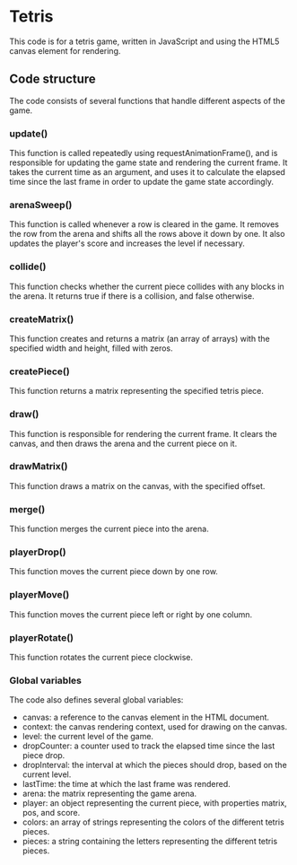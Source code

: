 # Tetris

This code is for a tetris game, written in JavaScript and using the HTML5 canvas element for rendering.

## Code structure

The code consists of several functions that handle different aspects of the game.

### update()

This function is called repeatedly using requestAnimationFrame(), and is responsible for updating the game state and rendering the current frame. It takes the current time as an argument, and uses it to calculate the elapsed time since the last frame in order to update the game state accordingly.

### arenaSweep()

This function is called whenever a row is cleared in the game. It removes the row from the arena and shifts all the rows above it down by one. It also updates the player's score and increases the level if necessary.

### collide()

This function checks whether the current piece collides with any blocks in the arena. It returns true if there is a collision, and false otherwise.

### createMatrix()

This function creates and returns a matrix (an array of arrays) with the specified width and height, filled with zeros.

### createPiece()

This function returns a matrix representing the specified tetris piece.

### draw()

This function is responsible for rendering the current frame. It clears the canvas, and then draws the arena and the current piece on it.

### drawMatrix()

This function draws a matrix on the canvas, with the specified offset.

### merge()

This function merges the current piece into the arena.

### playerDrop()

This function moves the current piece down by one row.

### playerMove()

This function moves the current piece left or right by one column.

### playerRotate()

This function rotates the current piece clockwise.

### Global variables

The code also defines several global variables:

- canvas: a reference to the canvas element in the HTML document.
- context: the canvas rendering context, used for drawing on the canvas.
- level: the current level of the game.
- dropCounter: a counter used to track the elapsed time since the last piece drop.
- dropInterval: the interval at which the pieces should drop, based on the current level.
- lastTime: the time at which the last frame was rendered.
- arena: the matrix representing the game arena.
- player: an object representing the current piece, with properties matrix, pos, and score.
- colors: an array of strings representing the colors of the different tetris pieces.
- pieces: a string containing the letters representing the different tetris pieces.